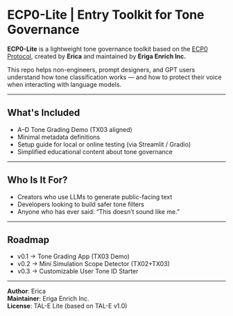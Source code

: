 # ECP0-Lite | Entry Toolkit for Tone Governance

**ECP0-Lite** is a lightweight tone governance toolkit based on the [ECP0 Protocol](https://github.com/Erica-vegaos/ecp0-protocol), created by **Erica** and maintained by **Eriga Enrich Inc.**

This repo helps non-engineers, prompt designers, and GPT users understand how tone classification works — and how to protect their voice when interacting with language models.

---

## What's Included

- A–D Tone Grading Demo (TX03 aligned)
- Minimal metadata definitions
- Setup guide for local or online testing (via Streamlit / Gradio)
- Simplified educational content about tone governance

---

## Who Is It For?

- Creators who use LLMs to generate public-facing text
- Developers looking to build safer tone filters
- Anyone who has ever said: “This doesn’t sound like me.”

---

## Roadmap

- v0.1 → Tone Grading App (TX03 Demo)
- v0.2 → Mini Simulation Scope Detector (TX02+TX03)
- v0.3 → Customizable User Tone ID Starter

---

**Author**: Erica  
**Maintainer**: Eriga Enrich Inc.  
**License**: TAL-E Lite (based on TAL-E v1.0)

